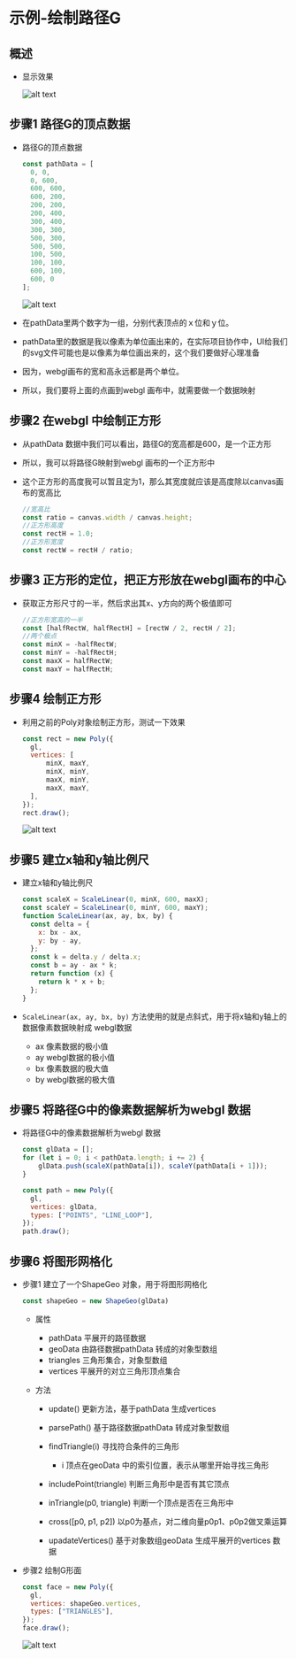 # 示例-绘制路径G

## 概述

+ 显示效果

  ![alt text](images/砍角示例.png)

## 步骤1 路径G的顶点数据

+ 路径G的顶点数据

  ```js
  const pathData = [
    0, 0,
    0, 600,
    600, 600,
    600, 200,
    200, 200,
    200, 400,
    300, 400,
    300, 300,
    500, 300,
    500, 500,
    100, 500,
    100, 100,
    600, 100,
    600, 0
  ];
  ```

  ![alt text](images/顶点对照图.png)

+ 在pathData里两个数字为一组，分别代表顶点的ｘ位和ｙ位。

+ pathData里的数据是我以像素为单位画出来的，在实际项目协作中，UI给我们的svg文件可能也是以像素为单位画出来的，这个我们要做好心理准备
+ 因为，webgl画布的宽和高永远都是两个单位。
+ 所以，我们要将上面的点画到webgl 画布中，就需要做一个数据映射

## 步骤2 在webgl 中绘制正方形

+ 从pathData 数据中我们可以看出，路径G的宽高都是600，是一个正方形

+ 所以，我可以将路径G映射到webgl 画布的一个正方形中

+ 这个正方形的高度我可以暂且定为1，那么其宽度就应该是高度除以canvas画布的宽高比

  ```js
  //宽高比
  const ratio = canvas.width / canvas.height;
  //正方形高度
  const rectH = 1.0;
  //正方形宽度
  const rectW = rectH / ratio;
  ```

## 步骤3 正方形的定位，把正方形放在webgl画布的中心

+ 获取正方形尺寸的一半，然后求出其x、y方向的两个极值即可

  ```js
  //正方形宽高的一半
  const [halfRectW, halfRectH] = [rectW / 2, rectH / 2];
  //两个极点
  const minX = -halfRectW;
  const minY = -halfRectH;
  const maxX = halfRectW;
  const maxY = halfRectH;

  ```

## 步骤4 绘制正方形

+ 利用之前的Poly对象绘制正方形，测试一下效果

  ```js
  const rect = new Poly({
    gl,
    vertices: [
        minX, maxY,
        minX, minY,
        maxX, minY,
        maxX, maxY,
    ],
  });
  rect.draw();
  ```

  ![alt text](images/绘制正方形.png)

## 步骤5 建立x轴和y轴比例尺

+ 建立x轴和y轴比例尺

  ```js
  const scaleX = ScaleLinear(0, minX, 600, maxX);
  const scaleY = ScaleLinear(0, minY, 600, maxY);
  function ScaleLinear(ax, ay, bx, by) {
    const delta = {
      x: bx - ax,
      y: by - ay,
    };
    const k = delta.y / delta.x;
    const b = ay - ax * k;
    return function (x) {
      return k * x + b;
    };
  }
  ```

+ `ScaleLinear(ax, ay, bx, by)` 方法使用的就是点斜式，用于将x轴和y轴上的数据像素数据映射成 webgl数据

  + ax 像素数据的极小值
  + ay webgl数据的极小值
  + bx 像素数据的极大值
  + by webgl数据的极大值

## 步骤5 将路径G中的像素数据解析为webgl 数据

+ 将路径G中的像素数据解析为webgl 数据

  ```js
  const glData = [];
  for (let i = 0; i < pathData.length; i += 2) {
      glData.push(scaleX(pathData[i]), scaleY(pathData[i + 1]));
  }
  ```

  ```js
  const path = new Poly({
    gl,
    vertices: glData,
    types: ["POINTS", "LINE_LOOP"],
  });
  path.draw();
  ```

## 步骤6 将图形网格化

+ 步骤1 建立了一个ShapeGeo 对象，用于将图形网格化

  ```js
  const shapeGeo = new ShapeGeo(glData)
  ```

  + 属性

    + pathData 平展开的路径数据
    + geoData 由路径数据pathData 转成的对象型数组
    + triangles 三角形集合，对象型数组
    + vertices 平展开的对立三角形顶点集合

  + 方法

    + update() 更新方法，基于pathData 生成vertices
    + parsePath() 基于路径数据pathData 转成对象型数组
    + findTriangle(i) 寻找符合条件的三角形

      + i 顶点在geoData 中的索引位置，表示从哪里开始寻找三角形

    + includePoint(triangle) 判断三角形中是否有其它顶点
    + inTriangle(p0, triangle) 判断一个顶点是否在三角形中
    + cross([p0, p1, p2]) 以p0为基点，对二维向量p0p1、p0p2做叉乘运算
    + upadateVertices() 基于对象数组geoData 生成平展开的vertices 数据

+ 步骤2 绘制G形面

  ```js
  const face = new Poly({
    gl,
    vertices: shapeGeo.vertices,
    types: ["TRIANGLES"],
  });
  face.draw();
  ```

  ![alt text](images/绘制G形面.png)




